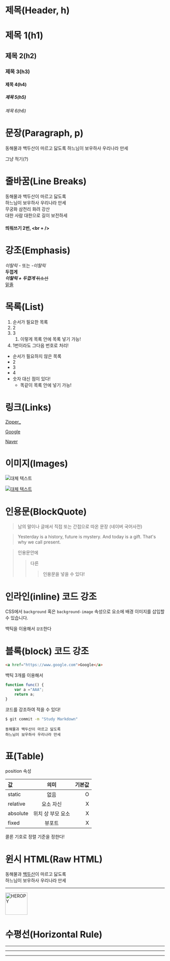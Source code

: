 # 제목(Header, h)

# 제목 1(h1)
## 제목 2(h2)
### 제목 3(h3)
#### 제목 4(h4)
##### 제목 5(h5)
###### 제목 6(h6)

# 문장(Paragraph, p)

동해물과 백두산이 마르고 닳도록
하느님이 보우하사 우리나라 만세

그냥 적기(?)

# 줄바꿈(Line Breaks)

동해물과 백두산이 마르고 닳도록  
하느님이 보우하사 우리나라 만세  
무궁화 삼천리 화려 강산  
대한 사람 대한으로 길이 보전하세  

#### 띄워쓰기 2번, <br + />

# 강조(Emphasis)

_이탈릭_ - 또는 -*이탈릭*  
**두껍게**  
**_이탈릭 + 두껍게_**
~~취소선~~  
<u>밑줄</u>

# 목록(List)

1. 순서가 필요한 목록
2. 2
3. 3
   1. 이렇게 목록 안에 목록 넣기 가능!
4. 1번이라도 그다음 번호로 처리!

- 순서가 필요하지 않은 목록
- 2
- 3
- 4
- 숫자 대신 점이 있다!
    - 똑같이 목록 안에 넣기 가능!

# 링크(Links)

<a href="https://zipperdev.com">Zipper_</a>

[Google](https://google.com)

[Naver](https://naver.com "네이버로 이동!")

# 이미지(Images)

![대체 텍스트](https://heropy.blog/css/images/logo.png)

[![대체 텍스트](https://heropy.blog/css/images/logo.png)](https://naver.com)

# 인용문(BlockQuote)

> 남의 말이나 글에서 직접 또는 간접으로 따온 문장
> (네이버 국어사전)

> Yesterday is a history, future is mystery. And today is a gift. That's why we call present.

> 인용문안에
>> 다른
>>> 인용문을 넣을 수 있다!

# 인라인(inline) 코드 강조

CSS에서 `background` 혹은 
`background-image` 속성으로 요소에 배경 이미지를 삽입할 수 있습니다.

백틱을 이용해서 `강조`한다

# 블록(block) 코드 강조

```html
<a href="https://www.google.com">Google</a>
```

백틱 3개를 이용해서
```js 
function func() {
    var a ="AAA";
    return a;
}
```
코드를 강조하여 적을 수 있다!

```bash
$ git commit -m "Study Markdown"
```

```plaintext
동해물과 백두산이 마르고 닳도록  
하느님이 보우하사 우리나라 만세
```

# 표(Table)

position 속성

값 | 의미 | 기본값
:--|:--:|--:
static | 없음 | O
relative | 요소 자신 | X
absolute | 위치 상 부모 요소 | X
fixed | 뷰포트 | X

콜론 기호로 정렬 기준을 정한다!

# 윈시 HTML(Raw HTML)

동해물과 <span style="text-decoration: underline">백두산</span>이 마르고 닳도록<br />
하느님이 보우하사 우리나라 만세

___

<img width="70" src="https://heropy.blog/css/images/logo.png" alt="HEROPY" />

# 수평선(Horizontal Rule)
---

***

___


~~~ 


